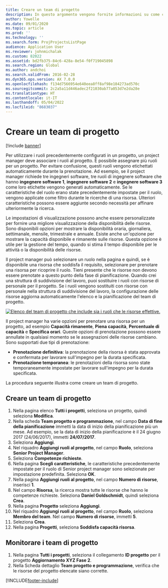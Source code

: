 ```yaml
---
title: Creare un team di progetto
description: In questo argomento vengono fornite informazioni su come creare e gestire i team di progetto.
author: Yowelle
ms.date: 09/01/2020
ms.topic: article
ms.prod: ''
ms.technology: ''
ms.search.form: ProjProjectsListPage
audience: Application User
ms.reviewer: johnmichalak
ms.custom: 82022
ms.assetid: bd2fb375-84c6-428a-8e54-f0f719045898
ms.search.region: Global
ms.author: andchoi
ms.search.validFrom: 2016-02-28
ms.dyn365.ops.version: AX 7.0.0
ms.openlocfilehash: f134d7566954e640eea8ff8af98e184273ad570c
ms.sourcegitcommit: 2c2a5a11d446adec2f21030ab77a053d7e2da28e
ms.translationtype: HT
ms.contentlocale: it-IT
ms.lasthandoff: 05/04/2022
ms.locfileid: "8683037"
---
```

# <a name="create-a-project-team"></a>Creare un team di progetto

[!include [banner](../includes/banner.md)]

Per utilizzare i ruoli precedentemente configurati in un progetto, un project manager deve associare i ruoli al progetto. È possibile assegnare più ruoli per un progetto. Per evitare confusione, questi ruoli vengono etichettati automaticamente durante la prenotazione. Ad esempio, se il project manager richiede tre ingegneri software, tre ruoli di ingegnere software che hanno **ingegnere software 1**, **ingegnere software 2** e **ingegnere software 3** come loro etichette vengono generati automaticamente. Se le caratteristiche del ruolo erano state precedentemente impostate per il ruolo, vengono applicate come filtro durante le ricerche di una risorsa. Ulteriori caratteristiche possono essere aggiunte secondo necessità per affinare ulteriormente la ricerca.

Le impostazioni di visualizzazione possono anche essere personalizzate per fornire una migliore visualizzazione della disponibilità delle risorse. Sono disponibili opzioni per mostrare la disponibilità oraria, giornaliera, settimanale, mensile, trimestrale e annuale. Esiste anche un'opzione per mostrare la capacità disponibile e rimanente sulle risorse. Questa opzione è utile per la gestione del tempo, quando si stima il tempo disponibile per le attività o la disponibilità delle risorse.

Il project manager può selezionare un ruolo nella pagina e quindi, se è disponibile una risorsa che soddisfa il requisito, selezionare per prenotare una risorsa per ricoprire il ruolo. Tieni presente che le risorse non devono essere prenotate a questo punto della fase di pianificazione. Quando crei una struttura di suddivisione del lavoro, puoi sostituire i ruoli con risorse di personale per il progetto. Se i ruoli vengono sostituiti con risorse con personale nella struttura di suddivisione del lavoro, la configurazione delle risorse aggiorna automaticamente l'elenco e la pianificazione del team di progetto.

[![Elenco del team di progetto che include sia i ruoli che le risorse effettive.](./media/projectresourcing03-1024x368.jpg)](./media/projectresourcing03.jpg) 

Il project manager ha varie opzioni per prenotare una risorsa per un progetto, ad esempio **Capacità rimanente**, **Piena capacità**, **Percentuale di capacità** e **Specifica orari**. Queste opzioni di prenotazione possono essere annullate in qualsiasi momento se le assegnazioni delle risorse cambiano. Sono supportati due tipi di prenotazione:

- **Prenotazione definitiva**: la prenotazione della risorsa è stata approvata e confermata per lavorare sull'impegno per la durata specificata.
- **Prenotazione temporanea**: le prenotazioni della risorsa sono state temporaneamente impostate per lavorare sull'impegno per la durata specificata.

La procedura seguente illustra come creare un team di progetto.

## <a name="create-a-project-team"></a>Creare un team di progetto

1. Nella pagina elenco **Tutti i progetti**, seleziona un progetto, quindi seleziona **Modifica**.
2. Nella scheda **Team progetto e programmazione**, nel campo **Data di fine della pianificazione** immetti la data di inizio della pianificazione più un mese. Ad esempio, se la data di inizio della pianificazione è il 24 giugno 2017 (24/06/2017), immetti **24/07/2017**.
3. Seleziona **Aggiungi**.
4. Nel riquadro  **Aggiungi ruoli al progetto**, nel campo **Ruolo**, seleziona **Senior Project Manager**.
5. Seleziona **Competenze richieste**.
6. Nella pagina **Scegli caratteristiche**, le caratteristiche precedentemente impostate per il ruolo di Senior project manager sono selezionate per impostazione predefinita. Seleziona **OK**.
7. Nella pagina **Aggiungi ruoli al progetto**, nel campo **Numero di risorse**, inserisci **1**.
8. Nel campo **Risorsa**, la ricerca mostra tutte le risorse che hanno le competenze richieste. Seleziona **Daniel Goldschmidt**, quindi seleziona **Crea**.
9. Nella pagina **Progetto** seleziona **Aggiungi**.
10. Nel riquadro  **Aggiungi ruoli al progetto**, nel campo **Ruolo**, seleziona **Membro del team**. Nel campo **Numero di risorse**, immetti **5**.
11. Seleziona **Crea**.
12. Nella pagina **Progetti**, seleziona **Soddisfa capacità risorsa**.

## <a name="monitor-project-teams"></a>Monitorare i team di progetto
1. Nella pagina **Tutti i progetti**, seleziona il collegamento **ID progetto** per il progetto **Aggiornamento XYZ Fase 2**.
2. Nella Scheda dettaglio **Team progetto e programmazione**, verifica che le risorse del progetto elencate siano corrette.


[!INCLUDE[footer-include](../includes/footer-banner.md)]
